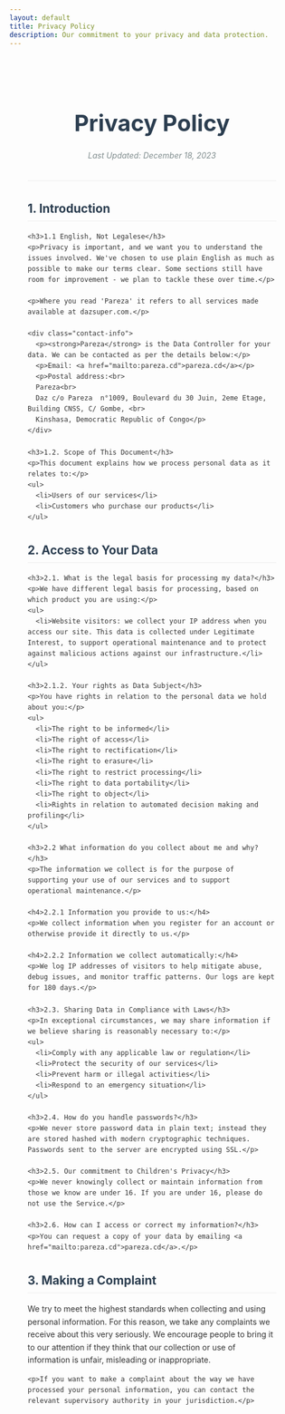 ```yaml
---
layout: default
title: Privacy Policy
description: Our commitment to your privacy and data protection.
---
```


<style>
  .privacy-policy {
    max-width: 800px;
    margin: 0 auto;
    padding: 2rem;
    font-family: -apple-system, BlinkMacSystemFont, "Segoe UI", Roboto, Helvetica, Arial, sans-serif;
    line-height: 1.6;
    color: #333;
  }
  
  .privacy-header {
    text-align: center;
    margin-bottom: 2rem;
    border-bottom: 1px solid #eee;
    padding-bottom: 1rem;
  }
  
  .privacy-header h1 {
    font-size: 2.5rem;
    color: #2c3e50;
    margin-bottom: 0.5rem;
  }
  
  .last-updated {
    font-style: italic;
    color: #7f8c8d;
    margin-bottom: 1rem;
  }
  
  h2 {
    color: #2c3e50;
    margin-top: 2rem;
    padding-bottom: 0.3rem;
    border-bottom: 1px solid #eee;
  }
  
  h3 {
    color: #34495e;
    margin-top: 1.5rem;
  }
  
  a {
    color: #3498db;
    text-decoration: none;
  }
  
  a:hover {
    text-decoration: underline;
  }
  
  .contact-info {
    background-color: #f8f9fa;
    padding: 1rem;
    border-radius: 4px;
    margin: 1rem 0;
  }
  
  @media (max-width: 768px) {
    .privacy-policy {
      padding: 1rem;
    }
  }
</style>

<div class="privacy-policy">
  <header class="privacy-header">
    <h1>Privacy Policy</h1>
    <p class="last-updated">Last Updated: December 18, 2023</p>
  </header>

  <section>
    <h2>1. Introduction</h2>
    
    <h3>1.1 English, Not Legalese</h3>
    <p>Privacy is important, and we want you to understand the issues involved. We've chosen to use plain English as much as possible to make our terms clear. Some sections still have room for improvement - we plan to tackle these over time.</p>
    
    <p>Where you read 'Pareza' it refers to all services made available at dazsuper.com.</p>
    
    <div class="contact-info">
      <p><strong>Pareza</strong> is the Data Controller for your data. We can be contacted as per the details below:</p>
      <p>Email: <a href="mailto:pareza.cd">pareza.cd</a></p>
      <p>Postal address:<br>
      Pareza<br>
      Daz c/o Pareza  n°1009, Boulevard du 30 Juin, 2eme Etage, Building CNSS, C/ Gombe, <br>
      Kinshasa, Democratic Republic of Congo</p>
    </div>
    
    <h3>1.2. Scope of This Document</h3>
    <p>This document explains how we process personal data as it relates to:</p>
    <ul>
      <li>Users of our services</li>
      <li>Customers who purchase our products</li>
    </ul>
  </section>

  <section>
    <h2>2. Access to Your Data</h2>
    
    <h3>2.1. What is the legal basis for processing my data?</h3>
    <p>We have different legal basis for processing, based on which product you are using:</p>
    <ul>
      <li>Website visitors: we collect your IP address when you access our site. This data is collected under Legitimate Interest, to support operational maintenance and to protect against malicious actions against our infrastructure.</li>
    </ul>
    
    <h3>2.1.2. Your rights as Data Subject</h3>
    <p>You have rights in relation to the personal data we hold about you:</p>
    <ul>
      <li>The right to be informed</li>
      <li>The right of access</li>
      <li>The right to rectification</li>
      <li>The right to erasure</li>
      <li>The right to restrict processing</li>
      <li>The right to data portability</li>
      <li>The right to object</li>
      <li>Rights in relation to automated decision making and profiling</li>
    </ul>
    
    <h3>2.2 What information do you collect about me and why?</h3>
    <p>The information we collect is for the purpose of supporting your use of our services and to support operational maintenance.</p>
    
    <h4>2.2.1 Information you provide to us:</h4>
    <p>We collect information when you register for an account or otherwise provide it directly to us.</p>
    
    <h4>2.2.2 Information we collect automatically:</h4>
    <p>We log IP addresses of visitors to help mitigate abuse, debug issues, and monitor traffic patterns. Our logs are kept for 180 days.</p>
    
    <h3>2.3. Sharing Data in Compliance with Laws</h3>
    <p>In exceptional circumstances, we may share information if we believe sharing is reasonably necessary to:</p>
    <ul>
      <li>Comply with any applicable law or regulation</li>
      <li>Protect the security of our services</li>
      <li>Prevent harm or illegal activities</li>
      <li>Respond to an emergency situation</li>
    </ul>
    
    <h3>2.4. How do you handle passwords?</h3>
    <p>We never store password data in plain text; instead they are stored hashed with modern cryptographic techniques. Passwords sent to the server are encrypted using SSL.</p>
    
    <h3>2.5. Our commitment to Children's Privacy</h3>
    <p>We never knowingly collect or maintain information from those we know are under 16. If you are under 16, please do not use the Service.</p>
    
    <h3>2.6. How can I access or correct my information?</h3>
    <p>You can request a copy of your data by emailing <a href="mailto:pareza.cd">pareza.cd</a>.</p>
  </section>

  <section>
    <h2>3. Making a Complaint</h2>
    <p>We try to meet the highest standards when collecting and using personal information. For this reason, we take any complaints we receive about this very seriously. We encourage people to bring it to our attention if they think that our collection or use of information is unfair, misleading or inappropriate.</p>
    
    <p>If you want to make a complaint about the way we have processed your personal information, you can contact the relevant supervisory authority in your jurisdiction.</p>
  </section>
</div>
